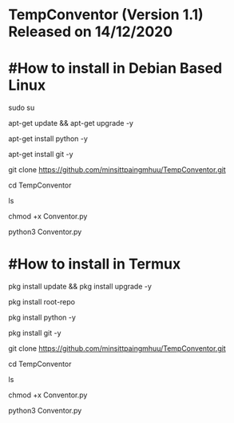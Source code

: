 # TempConventor (Version 1.1) Released on 14/12/2020

#How to install in Debian Based Linux
============================================

sudo su

apt-get update && apt-get upgrade -y

apt-get install python -y

apt-get install git -y

git clone https://github.com/minsittpaingmhuu/TempConventor.git

cd TempConventor

ls

chmod +x Conventor.py

python3 Conventor.py




#How to install in Termux
================================

pkg install update && pkg install upgrade -y

pkg install root-repo

pkg install python -y

pkg install git -y

git clone https://github.com/minsittpaingmhuu/TempConventor.git

cd TempConventor

ls

chmod +x Conventor.py

python3 Conventor.py





